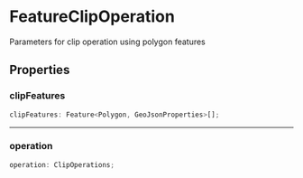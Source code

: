 # FeatureClipOperation

Parameters for clip operation using polygon features

## Properties

### clipFeatures

```ts
clipFeatures: Feature<Polygon, GeoJsonProperties>[];
```

***

### operation

```ts
operation: ClipOperations;
```
